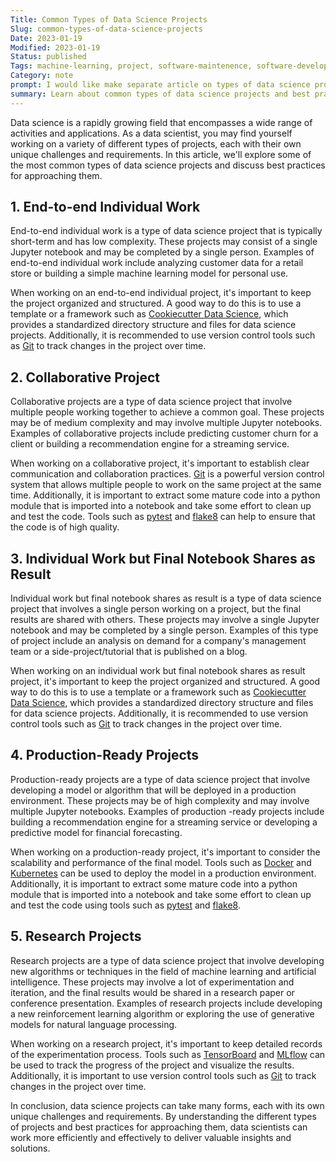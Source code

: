 ```yaml
---
Title: Common Types of Data Science Projects
Slug: common-types-of-data-science-projects
Date: 2023-01-19
Modified: 2023-01-19
Status: published
Tags: machine-learning, project, software-maintenence, software-development, software-project, jupyter
Category: note
prompt: I would like make separate article on types of data science projects mentioned above. Give me long, markdown article with hyperlinks and references to learn more about it. Use hyperlinks on crucial terms and tools. In the end provide also HTML page description for this article (less than 160 characters).
summary: Learn about common types of data science projects and best practices for approaching them. From end-to-end individual work to production-ready projects, this guide covers it all.
---
```


Data science is a rapidly growing field that encompasses a wide range of activities and applications. As a data scientist, you may find yourself working on a variety of different types of projects, each with their own unique challenges and requirements. In this article, we'll explore some of the most common types of data science projects and discuss best practices for approaching them.

## 1. End-to-end Individual Work

End-to-end individual work is a type of data science project that is typically short-term and has low complexity. These projects may consist of a single Jupyter notebook and may be completed by a single person. Examples of end-to-end individual work include analyzing customer data for a retail store or building a simple machine learning model for personal use.

When working on an end-to-end individual project, it's important to keep the project organized and structured. A good way to do this is to use a template or a framework such as [Cookiecutter Data Science](https://github.com/drivendata/cookiecutter-data-science), which provides a standardized directory structure and files for data science projects. Additionally, it is recommended to use version control tools such as [Git](https://git-scm.com/) to track changes in the project over time.

## 2. Collaborative Project

Collaborative projects are a type of data science project that involve multiple people working together to achieve a common goal. These projects may be of medium complexity and may involve multiple Jupyter notebooks. Examples of collaborative projects include predicting customer churn for a client or building a recommendation engine for a streaming service.

When working on a collaborative project, it's important to establish clear communication and collaboration practices. [Git](https://git-scm.com/) is a powerful version control system that allows multiple people to work on the same project at the same time. Additionally, it is important to extract some mature code into a python module that is imported into a notebook and take some effort to clean up and test the code. Tools such as [pytest](https://docs.pytest.org/en/latest/) and [flake8](https://flake8.pycqa.org/en/latest/) can help to ensure that the code is of high quality.

## 3. Individual Work but Final Notebook Shares as Result

Individual work but final notebook shares as result is a type of data science project that involves a single person working on a project, but the final results are shared with others. These projects may involve a single Jupyter notebook and may be completed by a single person. Examples of this type of project include an analysis on demand for a company's management team or a side-project/tutorial that is published on a blog.

When working on an individual work but final notebook shares as result project, it's important to keep the project organized and structured. A good way to do this is to use a template or a framework such as [Cookiecutter Data Science](https://github.com/drivendata/cookiecutter-data-science), which provides a standardized directory structure and files for data science projects. Additionally, it is recommended to use version control tools such as [Git](https://git-scm.com/) to track changes in the project over time.

## 4. Production-Ready Projects

Production-ready projects are a type of data science project that involve developing a model or algorithm that will be deployed in a production environment. These projects may be of high complexity and may involve multiple Jupyter notebooks. Examples of production
-ready projects include building a recommendation engine for a streaming service or developing a predictive model for financial forecasting.

When working on a production-ready project, it's important to consider the scalability and performance of the final model. Tools such as [Docker](https://www.docker.com/) and [Kubernetes](https://kubernetes.io/) can be used to deploy the model in a production environment. Additionally, it is important to extract some mature code into a python module that is imported into a notebook and take some effort to clean up and test the code using tools such as [pytest](https://docs.pytest.org/en/latest/) and [flake8](https://flake8.pycqa.org/en/latest/).

## 5. Research Projects

Research projects are a type of data science project that involve developing new algorithms or techniques in the field of machine learning and artificial intelligence. These projects may involve a lot of experimentation and iteration, and the final results would be shared in a research paper or conference presentation. Examples of research projects include developing a new reinforcement learning algorithm or exploring the use of generative models for natural language processing.

When working on a research project, it's important to keep detailed records of the experimentation process. Tools such as [TensorBoard](https://www.tensorflow.org/tensorboard) and [MLflow](https://mlflow.org/) can be used to track the progress of the project and visualize the results. Additionally, it is important to use version control tools such as [Git](https://git-scm.com/) to track changes in the project over time.

In conclusion, data science projects can take many forms, each with its own unique challenges and requirements. By understanding the different types of projects and best practices for approaching them, data scientists can work more efficiently and effectively to deliver valuable insights and solutions.
